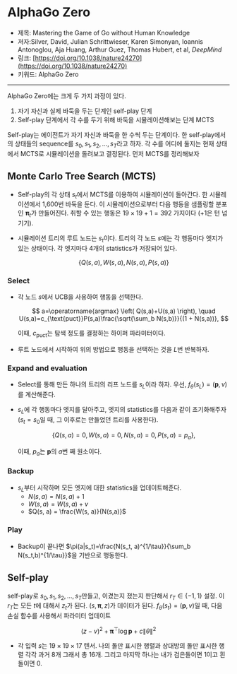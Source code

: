 # AlphaGo Zero

- 제목: Mastering the Game of Go without Human Knowledge
- 저자:Silver, David, Julian Schrittwieser, Karen Simonyan, Ioannis Antonoglou, Aja Huang, Arthur Guez, Thomas Hubert, et al, *DeepMind*
- 링크: [https://doi.org/10.1038/nature24270](https://doi.org/10.1038/nature24270)
- 키워드: AlphaGo Zero

---

AlphaGo Zero에는 크게 두 가지 과정이 있다.
1. 자기 자신과 실제 바둑을 두는 단계인 self-play 단계
2. Self-play 단계에서 각 수를 두기 위해 바둑을 시뮬레이션해보는 단계 MCTS 

Self-play는 에이전트가 자기 자신과 바둑을 한 수씩 두는 단계이다. 한 self-play에서의 상태들의 sequence를 $s_0, s_1, s_2, \ldots, s_T$라고 하자.
각 수를 어디에 둘지는 현재 상태에서 MCTS로 시뮬레이션을 돌려보고 결정된다. 먼저 MCTS를 정리해보자

## Monte Carlo Tree Search (MCTS)

- Self-play의 각 상태 $s_t$에서 MCTS를 이용하여 시뮬레이션이 돌아간다. 한 시뮬레이션에서 1,600번 바둑을 둔다. 이 시뮬레이션으로부터 다음 행동을 샘플링할 분포인 $\mathbf{\pi}_t$가 만들어진다. 취할 수 있는 행동은 $19 \times 19 + 1 = 392$ 가지이다 (+1은 턴 넘기기).
- 시뮬레이션 트리의 루트 노드는 $s_t$이다. 트리의 각 노드 $s$에는 각 행동마다 엣지가 있는 상태이다. 각 엣지마다 4개의 statistics가 저장되어 있다.
    
    $$
    \left\{ Q(s, a), W(s, a), N(s, a), P(s, a) \right\}
    $$
    

### Select

- 각 노드 $s$에서 UCB을 사용하여 행동을 선택한다.
    
    $$
    a=\operatorname{argmax} \left( Q(s,a)+U(s,a) \right), \quad U(s,a)=c_{\text{puct}}P(s,a)\frac{\sqrt{\sum_b N(s,b)}}{(1 + N(s,a))},
    $$
    
    이때, $c_{\text{puct}}$는 탐색 정도를 결정하는 하이퍼 파라미터이다.
    
- 루트 노드에서 시작하여 위의 방법으로 행동을 선택하는 것을 $L$번 반복하자.

### Expand and evaluation

- Select를 통해 만든 하나의 트리의 리프 노드를 $s_L$이라 하자. 우선, $f_{\theta}(s_L) = (\mathbf{p}, v)$를 계산해준다.
- $s_L$에 각 행동마다 엣지를 달아주고, 엣지의 statistics를 다음과 같이 초기화해주자 ($s_t = s_0$일 때, 그 이후로는 만들었던 트리를 사용한다).
    
    $$
    \left\{ Q(s, a)=0, W(s, a)=0, N(s, a)=0, P(s, a)=p_a \right\},
    $$
    
    이때, $p_a$는 $\mathbf{p}$의 $a$번 째 원소이다.
    

### Backup

- $s_L$부터 시작하며 모든 엣지에 대한 statistics을 업데이트해준다.
    - $N(s, a) = N(s, a)+1$
    - $W(s, a) = W(s, a) + v$
    - $Q(s, a) = \frac{W(s, a)}{N(s,a)}$

### Play

- Backup이 끝나면 $\pi(a|s_t)=\frac{N(s_t, a)^{1/\tau}}{\sum_b N(s_t,b)^{1/\tau}}$을 기반으로 행동한다.

## Self-play

self-play로 $s_0, s_1, s_2, \ldots, s_T$만들고, 이겼는지 졌는지 판단해서 $r_T \in \left\{-1 ,1 \right\}$ 설정. 이 $r_T$는 모든 $t$에 대해서 $z_t$가 된다. $(s, \mathbf{\pi}, z)$가 데이터가 된다. $f_{\theta}(s_t) = (\mathbf{p}, v)$일 때, 다음 손실 함수를 사용해서 파라미터 업데이트

$$
(z-v)^2 + \mathbf{\pi}^\top\log\mathbf{p}+c\lVert \theta\rVert^2
$$

- 각 입력 $s$는 $19 \times 19 \times 17$ 텐서. 나의 돌만 표시한 행렬과 상대방의 돌만 표시한 행렬 각각 과거 8개 그래서 총 16개. 그리고 마지막 하나는 내가 검은돌이면 1이고 흰돌이면 0.